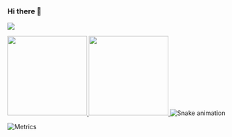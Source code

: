### Hi there 👋

<p align="left">
  <img src="https://capsule-render.vercel.app/api?type=waving&color=gradient&height=100&section=footer"/>
</p>

<!--
**dqos/dqos** is a ✨ _special_ ✨ repository because its `README.md` (this file) appears on your GitHub profile.

Here are some ideas to get you started:

- 🔭 I’m currently working on ...
- 🌱 I’m currently learning ...
- 👯 I’m looking to collaborate on ...
- 🤔 I’m looking for help with ...
- 💬 Ask me about ...
- 📫 How to reach me: ...
- 😄 Pronouns: ...
- ⚡ Fun fact: ...
-->


<a href="https://github.com/dqos">
  <img height="180em" src="https://github-readme-stats.vercel.app/api?username=dqos&theme=shades-of-purple" />
</a>
<a href="https://github.com/dqos">
  <img height="180em" src="https://github-readme-stats.vercel.app/api/top-langs/?username=dqos&theme=shades-of-purple&layout=compact" />
</a

![Snake animation](https://github.com/thepiyushmalhotra/thepiyushmalhotra/blob/output/github-contribution-grid-snake.svg)

![Metrics](https://metrics.lecoq.io/dqos)
